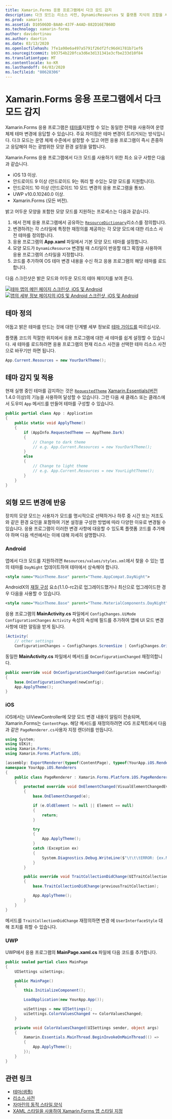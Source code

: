 ```yaml
---
title: Xamarin.Forms 응용 프로그램에서 다크 모드 감지
description: 다크 모드는 리소스 사전, DynamicResources 및 플랫폼 지식의 조합을 사용하여 모든 Xamarin.Forms 응용 프로그램에서 지원될 수 있습니다.
ms.prod: xamarin
ms.assetid: D10506DD-BAA0-437F-A4AD-882D16E7B60D
ms.technology: xamarin-forms
author: davidortinau
ms.author: daortin
ms.date: 03/13/2020
ms.openlocfilehash: 7fe1a98e6a497a5791f26df2fc96d41781b71ef6
ms.sourcegitcommit: b93754b220fca3d6e3d131341e3cfbe233d10f84
ms.translationtype: MT
ms.contentlocale: ko-KR
ms.lasthandoff: 04/03/2020
ms.locfileid: "80628306"
---
```

# <a name="detect-dark-mode-in-xamarinforms-applications"></a>Xamarin.Forms 응용 프로그램에서 다크 모드 감지

Xamarin.Forms 응용 프로그램은 [테마를](theming.md)지원할 수 있는 동일한 전략을 사용하여 운영 체제 테마 변경에 응답할 수 있습니다. 주요 차이점은 테마 변경이 트리거되는 방식입니다. 다크 모드는 운영 체제 수준에서 설정할 수 있고 어떤 응용 프로그램이 즉시 존중하고 응답해야 하는 광범위한 모양 환경 설정을 말합니다.

Xamarin.Forms 응용 프로그램에서 다크 모드를 사용하기 위한 최소 요구 사항은 다음과 같습니다.

- iOS 13 이상.
- 안드로이드 9 이상 (안드로이드 9는 쿼리 할 수있는 모양 모드를 지원합니다).
- 안드로이드 10 이상 (안드로이드 10 모드 변경의 응용 프로그램을 통보).
- UWP v10.0.10240.0 이상.
- Xamarin.Forms (모든 버전).

밝고 어두운 모양을 포함한 모양 모드를 지원하는 프로세스는 다음과 같습니다.

1. 에서 전체 응용 프로그램에서 공유하는 [`ResourceDictionary`](xref:Xamarin.Forms.ResourceDictionary)리소스를 정의합니다.
2. 변경하려는 각 스타일에 특정한 재정의를 제공하는 각 모양 모드에 대한 리소스 사전 테마를 정의합니다.
3. 응용 프로그램의 **App.xaml** 파일에서 기본 모양 모드 테마를 설정합니다.
4. 모양 모드가 `DynamicResource` 변경될 때 스타일이 반응할 태그 확장을 사용하여 응용 프로그램의 스타일을 지정합니다.
5. 코드를 추가하여 OS 테마 변경 내용을 수신 하고 응용 프로그램의 해당 테마를 로드합니다.

다음 스크린샷은 밝은 모드와 어두운 모드의 테마 페이지를 보여 준다.

[![테마 앱의 메인 페이지 스크린샷, iOS 및 Android](theming-images/main-page-both-themes.png "테마 앱의 메인 페이지")](theming-images/main-page-both-themes-large.png#lightbox "테마 앱의 메인 페이지")
[![앱의 세부 정보 페이지의 iOS 및 Android 스크린샷, iOS 및 Android](theming-images/detail-page-both-themes.png "테마 앱의 세부 정보 페이지")](theming-images/detail-page-both-themes-large.png#lightbox "테마 앱의 세부 정보 페이지")

## <a name="define-themes"></a>테마 정의

어둡고 밝은 테마를 만드는 것에 대한 단계별 세부 정보로 [테마 가이드를](theming.md) 따르십시오.

플랫폼 코드의 적절한 위치에서 응용 프로그램에 대한 새 테마를 쉽게 설정할 수 있습니다. 새 테마를 로드하려면 응용 프로그램의 현재 리소스 사전을 선택한 테마 리소스 사전으로 바꾸기만 하면 됩니다.

```csharp
App.Current.Resources = new YourDarkTheme();
```

## <a name="detect-and-apply-theme"></a>테마 감지 및 적용

현재 실행 중인 테마를 감지하는 것은 [`RequestedTheme`](~/essentials/app-theme.md) [Xamarin.Essentials(버전](~/essentials/index.md) 1.4.0 이상)의 기능을 사용하여 달성할 수 있습니다. 그런 다음 새 클래스 또는 클래스에서 도우미 `App` 메서드를 만들어 테마를 구성할 수 있습니다.

```csharp
public partial class App : Application
{
    public static void ApplyTheme()
    {
        if (AppInfo.RequestedTheme == AppTheme.Dark)
        {
            // Change to dark theme
            // e.g. App.Current.Resources = new YourDarkTheme();
        }
        else
        {
            // Change to light theme
            // e.g. App.Current.Resources = new YourLightTheme();
        }
    }
}
```

## <a name="react-to-appearance-mode-changes"></a>외형 모드 변경에 반응

장치의 모양 모드는 사용자가 모드를 명시적으로 선택하거나 하루 중 시간 또는 저조도와 같은 환경 요인을 포함하여 기본 설정을 구성한 방법에 따라 다양한 이유로 변경될 수 있습니다. 응용 프로그램이 이러한 변경 사항에 대응할 수 있도록 플랫폼 코드를 추가해야 하며 다음 섹션에서는 이에 대해 자세히 설명합니다.

### <a name="android"></a>Android

앱에서 다크 모드를 지원하려면 `Resources/values/styles.xml`에서 찾을 수 있는 앱의 테마를 `DayNight` 업데이트하여 테마에서 상속해야 합니다.

```xml
<style name="MainTheme.Base" parent="Theme.AppCompat.DayNight">
```

AndroidX의 [재질 구성](https://www.nuget.org/packages/Xamarin.Google.Android.Material/) 요소(1.1.0-rc2)로 업그레이드했거나 최신으로 업그레이드한 경우 다음을 사용할 수 있습니다.

```xml
<style name="MainTheme.Base" parent="Theme.MaterialComponents.DayNight">
```

응용 프로그램의 **MainActivity.cs** 파일에서 `ConfigChanges.UiMode` `ConfigurationChanges` `Activity` 속성의 속성에 필드를 추가하여 앱에 UI 모드 변경 사항에 대한 알림을 받게 됩니다.

```csharp
[Activity(
    // other settings
    ConfigurationChanges = ConfigChanges.ScreenSize | ConfigChanges.Orientation | ConfigChanges.UiMode)]
```

동일한 **MainActivity.cs** 파일에서 메서드를 `OnConfigurationChanged` 재정의합니다.

```csharp
public override void OnConfigurationChanged(Configuration newConfig)
{
    base.OnConfigurationChanged(newConfig);
    App.ApplyTheme();
}
```

### <a name="ios"></a>iOS

iOS에서는 UiViewController에 모양 모드 변경 내용이 알림이 전송되며, Xamarin.Forms는 `ContentPage`. 해당 메서드를 재정의하려면 iOS 프로젝트에서 다음과 같은 `PageRenderer.cs`사용자 지정 렌더러를 만듭니다.

```csharp
using System;
using UIKit;
using Xamarin.Forms;
using Xamarin.Forms.Platform.iOS;

[assembly: ExportRenderer(typeof(ContentPage), typeof(YourApp.iOS.Renderers.PageRenderer))]
namespace YourApp.iOS.Renderers
{
    public class PageRenderer : Xamarin.Forms.Platform.iOS.PageRenderer
    {
        protected override void OnElementChanged(VisualElementChangedEventArgs e)
        {
            base.OnElementChanged(e);

            if (e.OldElement != null || Element == null)
            {
                return;
            }

            try
            {
                App.ApplyTheme();
            }
            catch (Exception ex)
            {
                System.Diagnostics.Debug.WriteLine($"\t\t\tERROR: {ex.Message}");
            }
        }

        public override void TraitCollectionDidChange(UITraitCollection previousTraitCollection)
        {
            base.TraitCollectionDidChange(previousTraitCollection);

            App.ApplyTheme();
        }
    }
}
```

메서드를 `TraitCollectionDidChange` 재정의하면 변경 에 `UserInterfaceStyle` 대해 조치를 취할 수 있습니다.

### <a name="uwp"></a>UWP

UWP에서 응용 프로그램의 **MainPage.xaml.cs** 파일에 다음 코드를 추가합니다.

```csharp
public sealed partial class MainPage
{
    UISettings uiSettings;

    public MainPage()
    {
        this.InitializeComponent();

        LoadApplication(new YourApp.App());

        uiSettings = new UISettings();
        uiSettings.ColorValuesChanged += ColorValuesChanged;
    }

    private void ColorValuesChanged(UISettings sender, object args)
    {
        Xamarin.Essentials.MainThread.BeginInvokeOnMainThread(() =>
        {
            App.ApplyTheme();
        });
    }
}
```

## <a name="related-links"></a>관련 링크

- [테마(샘플)](https://docs.microsoft.com/samples/xamarin/xamarin-forms-samples/userinterface-theming/)
- [리소스 사전](~/xamarin-forms/xaml/resource-dictionaries.md)
- [자마린의 동적 스타일.양식](~/xamarin-forms/user-interface/styles/xaml/dynamic.md)
- [XAML 스타일을 사용하여 Xamarin.Forms 앱 스타일 지정](~/xamarin-forms/user-interface/styles/xaml/index.md)
